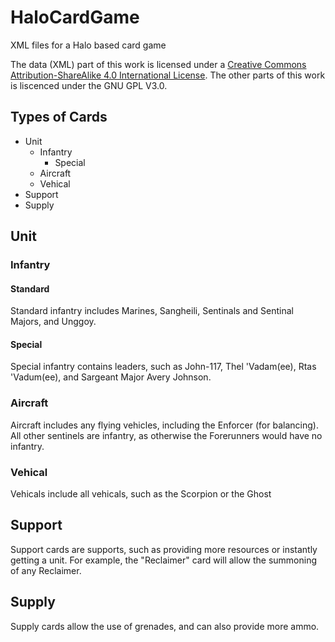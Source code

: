 # HaloCardGame
XML files for a Halo based card game  

The data (XML) part of this work is licensed under a [Creative Commons Attribution-ShareAlike 4.0 International License](http://creativecommons.org/licenses/by-sa/4.0/). The other parts of this work is liscenced under the GNU GPL V3.0.

## Types of Cards
- Unit
  - Infantry
    - Special
  - Aircraft
  - Vehical
- Support
- Supply

## Unit
### Infantry
#### Standard
Standard infantry includes Marines, Sangheili, Sentinals and Sentinal Majors, and Unggoy.
#### Special
Special infantry contains leaders, such as John-117, Thel 'Vadam(ee), Rtas 'Vadum(ee), and Sargeant Major Avery Johnson.
### Aircraft
Aircraft includes any flying vehicles, including the Enforcer (for balancing). All other sentinels are infantry, as otherwise the Forerunners would have no infantry.
### Vehical
Vehicals include all vehicals, such as the Scorpion or the Ghost
## Support
Support cards are supports, such as providing more resources or instantly getting a unit. For example, the "Reclaimer" card will allow the summoning of any Reclaimer.
## Supply
Supply cards allow the use of grenades, and can also provide more ammo.
